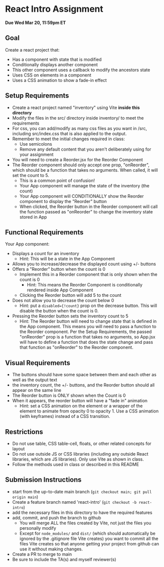 # React Intro Assignment

**Due Wed Mar 20, 11:59pm ET**

## Goal

Create a react project that:
- Has a component with state that is modified
- Conditionally displays another component
- This other component uses a callback to modify the ancestors state
- Uses CSS on elements in a component
- Uses a CSS animation to show a fade-in effect


## Setup Requirements

- Create a react project named "inventory" using Vite **inside this directory**
- Modify the files in the src/ directory inside inventory/ to meet the requirements
- For css, you can add/modify as many css files as you want in /src, including src/index.css that is also applied to the output.
- Remember to meet the initial changes required in class:
    - Use semicolons
    - Remove any default content that you aren't deliberately using for your assignment
- You will need to create a Reorder.jsx for the Reorder Component
- The Reorder component should only accept one prop, "onReorder", which should be a function that takes no arguments.  When called, it will set the count to 5.
  - This is a common point of confusion!  
  - Your App component will manage the state of the inventory (the count)
  - Your App component will CONDITIONALLY show the Reorder component to display the "Reorder" button
  - When clicked, the Reorder button in the Reorder component will call the function passed as "onReorder" to change the inventory state stored in App

## Functional Requirements

Your App component:
- Displays a count for an inventory
  - Hint: This will be a state in the App Component
- Allows you to increase/decrease the displayed count using +/- buttons
- Offers a "Reorder" button when the count is 0
  - Implement this in a Reorder component that is only shown when the count is 0
    - Hint: This means the Reorder Component is conditionally rendered inside App Component
  - Clicking the Reorder button will add 5 to the count
- Does not allow you to decrease the count below 0
  - Hint: put a `disabled={!count}` prop on the decrease button.  This will disable the button when the count is 0.
- Pressing the Reorder button sets the inventory count to 5
  - Hint: The Reorder button will need to change state that is defined in the App component.  This means you will need to pass a function to the Reorder component. Per the Setup Requirements, the passed "onReorder" prop is a function that takes no arguments, so App.jsx will have to define a function that does the state change and pass that function as "onReorder" to the Reorder component.

## Visual Requirements
- The buttons should have some space between them and each other as well as the output text
- the inventory count, the +/- buttons, and the Reorder button should all appear on the same line
- The Reorder button is ONLY shown when the Count is 0
- When it appears, the reorder button will have a "fade in" animation
  - Hint: set a CSS animation on the element or a wrapper of the element to animate from opacity 0 to opacity 1.  Use a CSS animation (with keyframes) instead of a CSS transition.

## Restrictions

- Do not use table, CSS table-cell, floats, or other related concepts for layout
- Do not use outside JS or CSS libraries (including any outside React libraries, which are JS libraries).  Only use Vite as shown in class.
- Follow the methods used in class or described in this README

## Submission Instructions

* start from the up-to-date main branch (`git checkout main; git pull origin main`)
* Create a feature branch named 'react-intro' (`git checkout -b react-intro`)
* add the necessary files in this directory to have the required features
* add, commit, and push the branch to github
  - You will merge ALL the files created by Vite, not just the files you personally modify
  - Except for `node_modules/` and `dist/` (which should automatically be ignored by the .gitignore file Vite creates) you want to commit all the files Vite creates so that anyone getting your project from github can use it without making changes.
* Create a PR to merge to main
* Be sure to include the TA(s) and myself reviewer(s)

